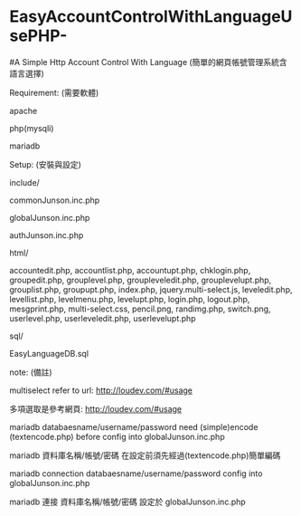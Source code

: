 # EasyAccountControlWithLanguageUsePHP-
#A Simple Http Account Control With Language (簡單的網頁帳號管理系統含語言選擇)

Requirement: (需要軟體)

apache

php(mysqli)

mariadb

Setup: (安裝與設定)

include/

commonJunson.inc.php

globalJunson.inc.php

authJunson.inc.php

html/

accountedit.php, accountlist.php, accountupt.php, chklogin.php, groupedit.php, grouplevel.php, groupleveledit.php, grouplevelupt.php, grouplist.php, groupupt.php, index.php, jquery.multi-select.js, leveledit.php, levellist.php, levelmenu.php, levelupt.php, login.php, logout.php, mesgprint.php, multi-select.css, pencil.png, randimg.php, switch.png, userlevel.php, userleveledit.php, userlevelupt.php

sql/

EasyLanguageDB.sql

note: (備註)

multiselect refer to url: http://loudev.com/#usage

多項選取是參考網頁: http://loudev.com/#usage

mariadb databaesname/username/password need (simple)encode (textencode.php) before config into globalJunson.inc.php

mariadb 資料庫名稱/帳號/密碼 在設定前須先經過(textencode.php)簡單編碼

mariadb connection databaesname/username/password config into globalJunson.inc.php

mariadb 連接 資料庫名稱/帳號/密碼 設定於 globalJunson.inc.php
